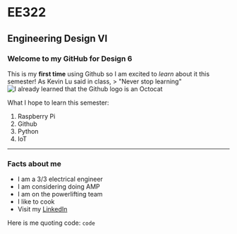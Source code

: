 # EE322
## Engineering Design VI

### Welcome to my GitHub for Design 6
This is my **first time** using Github so I am excited to *learn* about it this semester! As Kevin Lu said in class, > "Never stop learning"
![I already learned that the Github logo is an Octocat](https://images.app.goo.gl/b33yuvTHGkypijTb6)

What I hope to learn this semester:
1. Raspberry Pi
2. Github
3. Python
4. IoT

---
### Facts about me
- I am a 3/3 electrical engineer
- I am considering doing AMP
- I am on the powerlifting team
- I like to cook
- Visit my [LinkedIn](https://www.linkedin.com/in/abigailizzo)

Here is me quoting code: `code`
  
